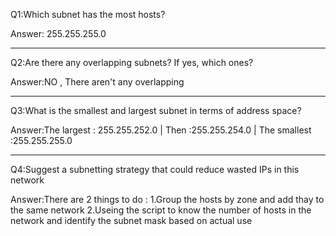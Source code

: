 Q1:Which subnet has the most hosts?

Answer: 255.255.255.0


-----------------------------
Q2:Are there any overlapping subnets? If yes, which ones?

Answer:NO , There aren't any overlapping


-----------------------------
Q3:What is the smallest and largest subnet in terms of address space?

Answer:The largest : 255.255.252.0 | Then :255.255.254.0 | The smallest :255.255.255.0


-----------------------------
Q4:Suggest a subnetting strategy that could reduce wasted IPs in this network

Answer:There are 2 things to do :
1.Group the hosts by zone and add thay to the same network 
2.Useing the script to know the number of hosts in the network and identify the subnet mask based on actual use